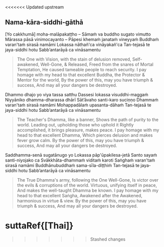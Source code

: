 <<<<<<< Updated upstream
## Nama-kāra-siddhi-gāthā<a id="nama-kara-siddhi-gatha"></a>

[Yo cakkhumā] moha-malāpakaṭṭho – Sāmaṁ va buddho sugato vimutto
Mārassa pāsā vinimocayanto – Pāpesi khemaṁ janataṁ vineyyaṁ
Buddhaṁ varan'taṁ sirasā namāmi
Lokassa nāthañ'ca vināyakañ'ca
Tan-tejasā te jaya-siddhi hotu
Sabb’antarāyā ca vināsamentu

<div class="english">

> The One with Vision, with the stain of delusion removed,
> Self-awakened, Well-Gone, & Released,
> Freed from the snares of Mortal Temptation,
> He caused tameable people to reach security.
> I pay homage with my head to that excellent Buddha, the Protector & Mentor for the world,
> By the power of this, may you have triumph & success,
> And may all your dangers be destroyed.

</div>

Dhammo dhajo yo viya tassa satthu
Dassesi lokassa visuddhi-maggaṁ
Niyyāniko dhamma-dharassa dhārī
Sāt’āvaho santi-karo suciṇṇo
Dhammaṁ varan'taṁ sirasā namāmi
Mohappadālaṁ upasanta-dāhaṁ
Tan-tejasā te jaya-siddhi hotu
Sabb’antarāyā ca vināsamentu

<div class="english">

> The Teacher's Dhamma, like a banner,
> Shows the path of purity to the world.
> Leading out, upholding those who uphold it
> Rightly accomplished, it brings pleasure, makes peace.
> I pay homage with my head to that excellent Dhamma,
> Which pierces delusion and makes fever grow calm.
> By the power of this, may you have triumph & success,
> And may all your dangers be destroyed.

</div>

Saddhamma-senā sugatānugo yo
Lokassa pāp'ūpakilesa-jetā
Santo sayaṁ santi-niyojako ca
Svākkhāta-dhammaṁ viditaṁ karoti
Saṅghaṁ varan'taṁ sirasā namāmi
Buddhānubuddhaṁ sama-sīla-diṭṭhiṁ
Tan-tejasā te jaya-siddhi hotu
Sabb’antarāyā ca vināsamentu

<div class="english">

> The True Dhamma's army, following the One Well-Gone,
> Is victor over the evils & corruptions of the world.
> Virtuous, unifying itself in peace,
> And makes the well-taught Dhamma be known.
> I pay homage with my head to that excellent Saṅgha,
> Awakened after the Awakened, harmonious in virtue & view.
> By the power of this, may you have triumph & success,
> And may all your dangers be destroyed.

</div>

suttaRef{[Thai]}
=======
>>>>>>> Stashed changes
